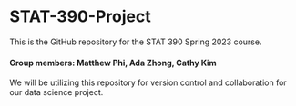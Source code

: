 # STAT-390-Project

This is the GitHub repository for the STAT 390 Spring 2023 course.
#### Group members: Matthew Phi, Ada Zhong, Cathy Kim

We will be utilizing this repository for version control and collaboration for our data science project.

